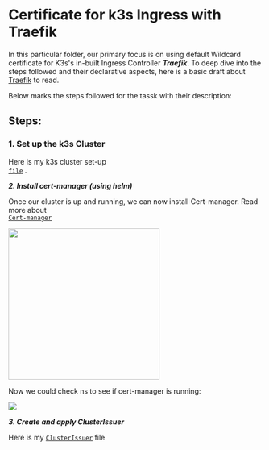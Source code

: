 # Certificate for k3s Ingress with Traefik

In this particular folder, our primary focus is on using default Wildcard certificate for K3s's in-built Ingress Controller ***Traefik***. To deep dive into the steps followed and their declarative aspects, here is a basic draft about <a href="https://github.com/dikshita-git/RP_Ingress_security-IPv4_and_IPv6/wiki/Traefik">Traefik</a> to read.

Below marks the steps followed for the tassk with their description:

## Steps:


### 1. Set up the k3s Cluster

Here is my k3s cluster set-up <code> <a href="https://github.com/dikshita-git/RP_Ingress_security-IPv4_and_IPv6/tree/main/K3s/Cluster-setup">file</a></code> .





***2. Install cert-manager (using helm)***

Once our cluster is up and running, we can now install Cert-manager. Read more about <code> <a href="https://github.com/dikshita-git/RP_Ingress_security-IPv4_and_IPv6/wiki/TLS-in-Kubernetes#cert-manager">Cert-manager</a></code>

<img src="https://github.com/dikshita-git/RP_Ingress_security-IPv4_and_IPv6/blob/main/Wiki-page-images/Certificate_with_k3s%2Btraefik/helm_install.PNG" height="300">

Now we could check ns to see if cert-manager is running:

<img src="https://github.com/dikshita-git/RP_Ingress_security-IPv4_and_IPv6/blob/main/Wiki-page-images/Certificate_with_k3s%2Btraefik/cert-man_ns.PNG">




***3. Create and apply ClusterIssuer***

Here is my <code><a href="https://github.com/dikshita-git/RP_Ingress_security-IPv4_and_IPv6/blob/main/K3s/Certificate_with_k3s%2Btraefik/cert-manager/ClusterIssuer.yaml">ClusterIssuer</a></code> file




